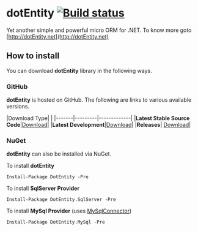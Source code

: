 # dotEntity [![Build status](https://ci.appveyor.com/api/projects/status/74u92nek2pldu5wg?svg=true)](https://ci.appveyor.com/project/Apexol/dotentity)

Yet another simple and powerful micro ORM for .NET. To know more goto [http://dotEntity.net](http://dotEntity.net)

## How to install
You can download **dotEntity** library in the following ways.

### GitHub

**dotEntity** is hosted on GitHub. The following are links to various available versions.

|Download Type| |
|-------|---------|-------------|
|**Latest Stable Source Code**|[Download](https://github.com/RoastedBytes/dotEntity)|
|**Latest Development**|[Download](https://github.com/RoastedBytes/dotEntity/tree/develop)|
|**Releases**| [Download](https://github.com/RoastedBytes/dotEntity/releases)|

### NuGet
**dotEntity** can also be installed via NuGet.

To install **dotEntity**
```
Install-Package DotEntity -Pre
```
To install **SqlServer Provider**
```
Install-Package DotEntity.SqlServer -Pre
```
To install **MySql Provider** (uses [MySqlConnector](https://github.com/mysql-net/MySqlConnector?target=_blank))
```
Install-Package DotEntity.MySql -Pre
```